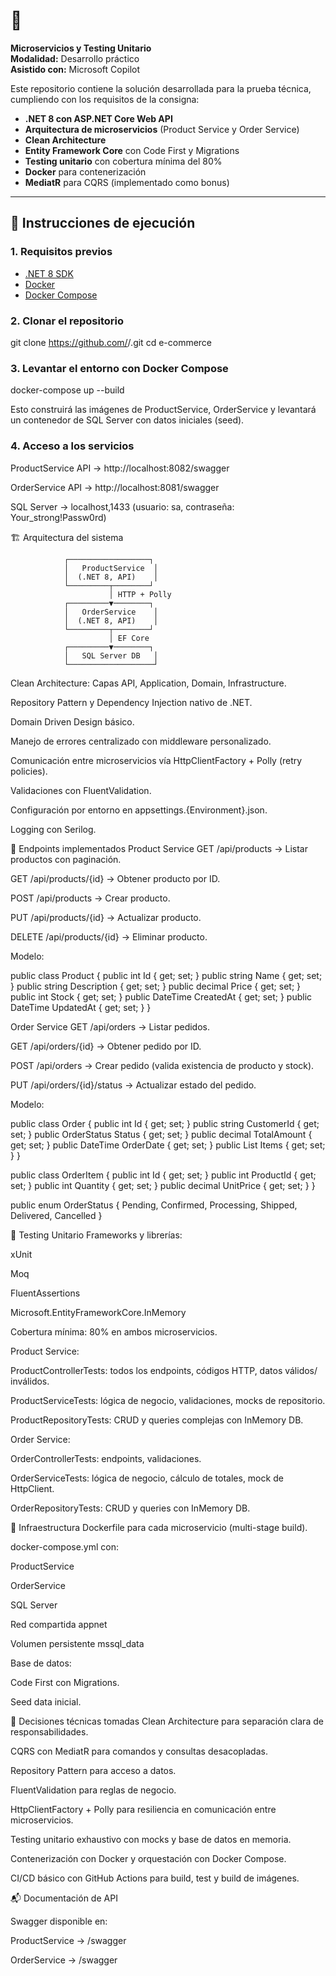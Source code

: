# 🛒
**Microservicios y Testing Unitario**  
**Modalidad:** Desarrollo práctico  
**Asistido con:** Microsoft Copilot

Este repositorio contiene la solución desarrollada para la prueba técnica, cumpliendo con los requisitos de la consigna:  
- **.NET 8 con ASP.NET Core Web API**  
- **Arquitectura de microservicios** (Product Service y Order Service)  
- **Clean Architecture**  
- **Entity Framework Core** con Code First y Migrations  
- **Testing unitario** con cobertura mínima del 80%  
- **Docker** para contenerización  
- **MediatR** para CQRS (implementado como bonus)  

---

## 🚀 Instrucciones de ejecución

### 1. Requisitos previos
- [.NET 8 SDK](https://dotnet.microsoft.com/en-us/download/dotnet/8.0)
- [Docker](https://www.docker.com/)
- [Docker Compose](https://docs.docker.com/compose/)

### 2. Clonar el repositorio

git clone https://github.com/<usuario>/<repositorio>.git
cd e-commerce
### 3. Levantar el entorno con Docker Compose

docker-compose up --build

Esto construirá las imágenes de ProductService, OrderService y levantará un contenedor de SQL Server con datos iniciales (seed).

### 4. Acceso a los servicios
ProductService API → http://localhost:8082/swagger

OrderService API → http://localhost:8081/swagger

SQL Server → localhost,1433 (usuario: sa, contraseña: Your_strong!Passw0rd)

🏗 Arquitectura del sistema

                ┌──────────────────┐
                │   ProductService  │
                │  (.NET 8, API)    │
                └─────────┬────────┘
                          │ HTTP + Polly
                ┌─────────▼────────┐
                │   OrderService    │
                │  (.NET 8, API)    │
                └─────────┬────────┘
                          │ EF Core
                ┌─────────▼────────┐
                │   SQL Server DB   │
                └───────────────────┘

Clean Architecture: Capas API, Application, Domain, Infrastructure.

Repository Pattern y Dependency Injection nativo de .NET.

Domain Driven Design básico.

Manejo de errores centralizado con middleware personalizado.

Comunicación entre microservicios vía HttpClientFactory + Polly (retry policies).

Validaciones con FluentValidation.

Configuración por entorno en appsettings.{Environment}.json.

Logging con Serilog.

📌 Endpoints implementados
Product Service
GET /api/products → Listar productos con paginación.

GET /api/products/{id} → Obtener producto por ID.

POST /api/products → Crear producto.

PUT /api/products/{id} → Actualizar producto.

DELETE /api/products/{id} → Eliminar producto.

Modelo:


public class Product {
    public int Id { get; set; }
    public string Name { get; set; }
    public string Description { get; set; }
    public decimal Price { get; set; }
    public int Stock { get; set; }
    public DateTime CreatedAt { get; set; }
    public DateTime UpdatedAt { get; set; }
}

Order Service
GET /api/orders → Listar pedidos.

GET /api/orders/{id} → Obtener pedido por ID.

POST /api/orders → Crear pedido (valida existencia de producto y stock).

PUT /api/orders/{id}/status → Actualizar estado del pedido.

Modelo:


public class Order {
    public int Id { get; set; }
    public string CustomerId { get; set; }
    public OrderStatus Status { get; set; }
    public decimal TotalAmount { get; set; }
    public DateTime OrderDate { get; set; }
    public List<OrderItem> Items { get; set; }
}

public class OrderItem {
    public int Id { get; set; }
    public int ProductId { get; set; }
    public int Quantity { get; set; }
    public decimal UnitPrice { get; set; }
}

public enum OrderStatus {
    Pending, Confirmed, Processing, Shipped, Delivered, Cancelled
}

🧪 Testing Unitario
Frameworks y librerías:

xUnit

Moq

FluentAssertions

Microsoft.EntityFrameworkCore.InMemory

Cobertura mínima: 80% en ambos microservicios.

Product Service:

ProductControllerTests: todos los endpoints, códigos HTTP, datos válidos/ inválidos.

ProductServiceTests: lógica de negocio, validaciones, mocks de repositorio.

ProductRepositoryTests: CRUD y queries complejas con InMemory DB.

Order Service:

OrderControllerTests: endpoints, validaciones.

OrderServiceTests: lógica de negocio, cálculo de totales, mock de HttpClient.

OrderRepositoryTests: CRUD y queries con InMemory DB.

🐳 Infraestructura
Dockerfile para cada microservicio (multi-stage build).

docker-compose.yml con:

ProductService

OrderService

SQL Server

Red compartida appnet

Volumen persistente mssql_data

Base de datos:

Code First con Migrations.

Seed data inicial.

🎯 Decisiones técnicas tomadas
Clean Architecture para separación clara de responsabilidades.

CQRS con MediatR para comandos y consultas desacopladas.

Repository Pattern para acceso a datos.

FluentValidation para reglas de negocio.

HttpClientFactory + Polly para resiliencia en comunicación entre microservicios.

Testing unitario exhaustivo con mocks y base de datos en memoria.

Contenerización con Docker y orquestación con Docker Compose.

CI/CD básico con GitHub Actions para build, test y build de imágenes.

📬 Documentación de API

Swagger disponible en:

ProductService → /swagger

OrderService → /swagger
